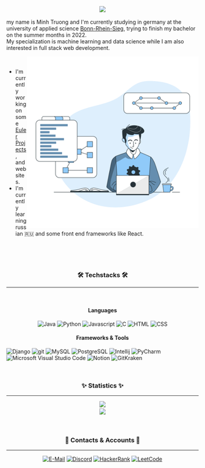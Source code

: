 <p align="center">
<img src="https://readme-typing-svg.herokuapp.com?font=Roboto&color=%2358B1F7&size=28&center=true&vCenter=true&width=450&height=100&lines=Hello+and+welcome+to+my+profile+%E2%98%BA%EF%B8%8F.;And+hello+there...;General+Kenobi)"</p>


 
my name is Minh Truong and I'm currently studying in germany at the university of applied science [Bonn-Rhein-Sieg](https://www.h-brs.de/de),
trying to finish my bachelor on the summer months in 2022. <br>
My specialization is machine learning and data science while I am also interested in full stack web development.

 <img src="Image.svg" align="right" alt="drawing" width="450"/>
 
<br>
 
- I'm currently working on some [Euler Projects](https://projecteuler.net/), and websites.
- I'm currently learning russian 🇷🇺 and some front end frameworks like React. <br> <br>
 
  
 <br>
   
 <br>

   <h3 align="center">🛠️ Techstacks 🛠️</h3>
   
 ---
     
 <br> 

 <h4 align="center"> Languages</h4>
 
 
 <p align="center">
  <img height="50px" src="https://www.crosssoft.de/wp-content/uploads/2019/03/java-icon.png" title="Java">
  <img height="50px" src="https://cdn3.iconfinder.com/data/icons/logos-and-brands-adobe/512/267_Python-512.png" title="Python">
  <img height="50px" src="https://icon-library.com/images/javascript-icon-png/javascript-icon-png-23.jpg" title="Javascript">
  <img height="50px" src="https://cdn.icon-icons.com/icons2/2415/PNG/512/c_original_logo_icon_146611.png" title="C">
  <img height="50px" src="https://cdn.pixabay.com/photo/2017/08/05/11/16/logo-2582748_960_720.png" title="HTML">
  <img height="50px" src="https://cdn.pixabay.com/photo/2017/08/05/11/16/logo-2582747_960_720.png" title="CSS">
 </p>
  

 <h4 align="center"> Frameworks & Tools</h4>
   
  
 <p align="left">   
   <img height="50px" src="https://icon-library.com/images/django-icon/django-icon-0.jpg" title="Django">
   <img height="50px" src="https://www.vlinde.de/wp-content/uploads/2019/06/1024px-Git_icon.svg1_.png" title="git">
   <img height="50px" src="https://icons-for-free.com/iconfiles/png/512/development+logo+mysql+icon-1320184807686758112.png" title="MySQL">
   <img height="50px" src="https://user-images.githubusercontent.com/24623425/36042969-f87531d4-0d8a-11e8-9dee-e87ab8c6a9e3.png" title="PostgreSQL">
   <img height="50px" src="https://upload.wikimedia.org/wikipedia/commons/thumb/9/9c/IntelliJ_IDEA_Icon.svg/2048px-IntelliJ_IDEA_Icon.svg.png" title="Intellij">
   <img height="50px" src="https://upload.wikimedia.org/wikipedia/commons/thumb/1/1d/PyCharm_Icon.svg/1200px-PyCharm_Icon.svg.png" title="PyCharm">
   <img height="50px" src="https://upload.wikimedia.org/wikipedia/commons/thumb/9/9a/Visual_Studio_Code_1.35_icon.svg/1200px-Visual_Studio_Code_1.35_icon.svg.png"                 title="Microsoft Visual Studio Code">
   <img height="50px" src="https://cdn.iconscout.com/icon/free/png-256/notion-2296040-1911999.png" title="Notion">
   <img height="50px" src="https://user-images.githubusercontent.com/2437911/62945705-2e111300-bdd7-11e9-8f82-cffa978d1071.png" title="GitKraken"> 
</p>
 
<br>

   <h3 align="center">✨ Statistics ✨</h3>
   
---

   <p align="center">
   <!-- https://github.com/anuraghazra/github-readme-stats#deploy-on-your-own-vercel-instance -->
   <a href="#"><img src="https://github-readme-stats.vercel.app/api?username=xMinhx&count_private=true&show_icons=true&theme=prussian"> <br></a>
   <a href="#"><img src="https://github-readme-stats.vercel.app/api/top-langs/?username=xMinhx&layout=compact&theme=prussian&langs_count=10"></a>
  </p>
  
  
<br>  
 
  <h3 align="center"> 📝 Contacts & Accounts 📝</h4>
 
   ---
<p align="center">
  <a href="#"> <img height="25px" src="https://shields.io/badge/E--Mail-Minh--Truong%40live.de-blue?logo=gmail&style=for-the-badge" title="E-Mail"></a>
  <a href="#"> <img height="25px" src="https://shields.io/badge/Discord-Minh%235936-blue?logo=discord&style=for-the-badge" title="Discord"></a>
  <a href="https://www.hackerrank.com/minh_truong"> <img height="25px" src="https://shields.io/badge/HackerRank-%40minh__truong-blue?logo=hackerrank&style=for-the-badge" title="HackerRank" target="_blank"></a>
  <a href="https://leetcode.com/xMinhx/"> <img height="25px" src="https://shields.io/badge/LeetCode-xMinhx-blue?logo=leetcode&style=for-the-badge" title="LeetCode" target="_blank"></a>
</p>


 
  


<!--
**xMinhx/xMinhx** is a ✨ _special_ ✨ repository because its `README.md` (this file) appears on your GitHub profile.

Here are some ideas to get you started:

- 🔭 I’m currently working on ...
- 🌱 I’m currently learning ...
- 👯 I’m looking to collaborate on ...
- 🤔 I’m looking for help with ...
- 💬 Ask me about ...
- 📫 How to reach me: ...
- 😄 Pronouns: ...
- ⚡ Fun fact: ...
-->

